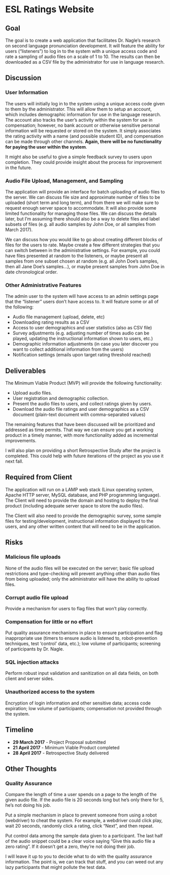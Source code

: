 # ESL Ratings Website

## Goal

The goal is to create a web application that facilitates Dr. Nagle’s
research on second language pronunciation development. It will feature
the ability for users (“listeners”) to log in to the system with a
unique access code and rate a sampling of audio files on a scale of
1 to 10. The results can then be downloaded as a CSV file by the
administrator for use in language research.

## Discussion

### User Information

The users will initially log in to the system using a unique access
code given to them by the administrator. This will allow them to
setup an account, which includes demographic information for use in
the language research. The account also tracks the user’s activity
within the system for use in compensation; however, no bank account
or otherwise sensitive personal information will be requested or
stored on the system. It simply associates the rating activity with
a name (and possible student ID), and compensation can be made through
other channels. __Again, there will be no functionality for paying the
user within the system__.

It might also be useful to give a simple feedback survey to users upon
completion. They could provide insight about the process for
improvement in the future.

### Audio File Upload, Management, and Sampling

The application will provide an interface for batch uploading of audio
files to the server. We can discuss file size and approximate number
of files to be uploaded (short term and long term), and from there we
will make sure to request enough server space to accommodate. It will
also provide some limited functionality for managing those files. We
can discuss the details later, but I’m assuming there should also be
a way to delete files and label subsets of files (e.g. all audio
samples by John Doe, or all samples from March 2017).

We can discuss how you would like to go about creating different blocks
of files for the users to rate. Maybe create a few different strategies
that you can switch between in the administrative settings. For example,
you could have files presented at random to the listeners, or maybe
present all samples from one subset chosen at random (e.g. all John
Doe’s samples, then all Jane Doe’s samples...), or maybe present samples
from John Doe in date chronological order.

### Other Administrative Features

The admin user to the system will have access to an admin settings page
that the “listener” users don’t have access to. It will feature some
or all of the following:

- Audio file management (upload, delete, etc)
- Downloading rating results as a CSV
- Access to user demographics and user statistics (also as CSV file)
- Survey adjustments (e.g. adjusting number of times audio can be played,
  updating the instructional information shown to users, etc.)
- Demographic information adjustments (in case you later discover you
  want to collect additional information from the users)
- Notification settings (emails upon target rating threshold reached)

## Deliverables

The Minimum Viable Product (MVP) will provide the following functionality:

- Upload audio files.
- User registration and demographic collection.
- Present the audio files to users, and collect ratings given by users.
- Download the audio file ratings and user demographics as a CSV document
  (plain-text document with comma-separated values)

The remaining features that have been discussed will be prioritized and
addressed as time permits. That way we can ensure you get a working
product in a timely manner, with more functionality added as incremental
improvements.

I will also plan on providing a short Retrospective Study after the
project is completed. This could help with future iterations of the
project as you use it next fall.

## Required from Client

The application will run on a LAMP web stack (Linux operating system,
Apache HTTP server, MySQL database, and PHP programming language). The
Client will need to provide the domain and hosting to deploy the final
product (including adequate server space to store the audio files).

The Client will also need to provide the demographic survey, some
sample files for testing/development, instructional information
displayed to the users, and any other written content that will need
to be in the application.

## Risks

### Malicious file uploads
None of the audio files will be executed on the server; basic file
upload restrictions and type-checking will prevent anything other than
audio files from being uploaded; only the administrator will have the
ability to upload files. 

### Corrupt audio file upload
Provide a mechanism for users to flag files that won’t play correctly.

### Compensation for little or no effort
Put quality assurance mechanisms in place to ensure participation and
flag inappropriate use (timers to ensure audio is listened to,
robot-prevention techniques, test ‘control’ data, etc.); low volume
of participants; screening of participants by Dr. Nagle.

### SQL injection attacks
Perform robust input validation and sanitization on all data fields,
on both client and server sides. 

### Unauthorized access to the system
Encryption of login information and other sensitive data; access code
expiration; low volume of participants; compensation not provided
through the system. 
	
## Timeline

- __29 March 2017__ - Project Proposal submitted
- __21 April 2017__ - Minimum Viable Product completed
- __28 April 2017__ - Retrospective Study delivered

## Other Thoughts

### Quality Assurance

Compare the length of time a user spends on a page to the length of
the given audio file. If the audio file is 20 seconds long but he’s
only there for 5, he’s not doing his job.

Put a simple mechanism in place to prevent someone from using a
robot (webdriver) to cheat the system. For example, a webdriver
could click play, wait 20 seconds, randomly click a rating, click
“Next”, and then repeat.

Put control data among the sample data given to a participant. The
last half of the audio snippet could be a clear voice saying “Give
this audio file a zero rating”. If it doesn’t get a zero, they’re
not doing their job.

I will leave it up to you to decide what to do with the quality
assurance information. The point is, we can track that stuff, and
you can weed out any lazy participants that might pollute the test
data.
